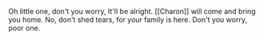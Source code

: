 Oh little one, don't you worry, 
It'll be alright.
[[Charon]] will come and bring you home.
No, don't shed tears, for your family is here. 
Don't you worry, poor one. 